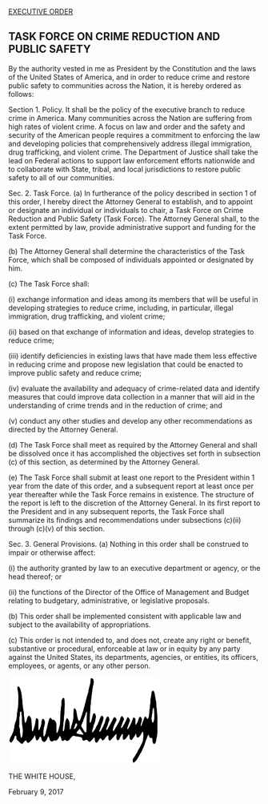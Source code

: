 [EXECUTIVE ORDER](https://www.whitehouse.gov/the-press-office/2017/02/09/presidential-executive-order-task-force-crime-reduction-and-public)

TASK FORCE ON CRIME REDUCTION AND PUBLIC SAFETY
--

By the authority vested in me as President by the Constitution and the laws of the United States of America, and in order to reduce crime and restore public safety to communities across the Nation, it is hereby ordered as follows:

Section 1.  Policy.  It shall be the policy of the executive branch to reduce crime in America.  Many communities across the Nation are suffering from high rates of violent crime.  A focus on law and order and the safety and security of the American people requires a commitment to enforcing the law and developing policies that comprehensively address illegal immigration, drug trafficking, and violent crime.  The Department of Justice shall take the lead on Federal actions to support law enforcement efforts nationwide and to collaborate with State, tribal, and local jurisdictions to restore public safety to all of our communities.

Sec. 2.  Task Force.  (a)  In furtherance of the policy described in section 1 of this order, I hereby direct the Attorney General to establish, and to appoint or designate an individual or individuals to chair, a Task Force on Crime Reduction and Public Safety (Task Force).  The Attorney General shall, to the extent permitted by law, provide administrative support and funding for the Task Force.

(b)  The Attorney General shall determine the characteristics of the Task Force, which shall be composed of individuals appointed or designated by him.

(c)  The Task Force shall:

(i)    exchange information and ideas among its members that will be useful in developing strategies to reduce crime, including, in particular, illegal immigration, drug trafficking, and violent crime;

(ii)   based on that exchange of information and ideas, develop strategies to reduce crime;

(iii)  identify deficiencies in existing laws that have made them less effective in reducing crime and propose new legislation that could be enacted to improve public safety and reduce crime;

(iv)   evaluate the availability and adequacy of crime-related data and identify measures that could improve data collection in a manner that will aid in the understanding of crime trends and in the reduction of crime; and

(v)    conduct any other studies and develop any other recommendations as directed by the Attorney General.

(d)  The Task Force shall meet as required by the Attorney General and shall be dissolved once it has accomplished the objectives set forth in subsection (c) of this section, as determined by the Attorney General.

(e)  The Task Force shall submit at least one report to the President within 1 year from the date of this order, and a subsequent report at least once per year thereafter while the Task Force remains in existence.  The structure of the report is left to the discretion of the Attorney General.  In its first report to the President and in any subsequent reports, the Task Force shall summarize its findings and recommendations under subsections (c)(ii) through (c)(v) of this section.

Sec. 3.  General Provisions.  (a)  Nothing in this order shall be construed to impair or otherwise affect:

(i)   the authority granted by law to an executive department or agency, or the head thereof; or

(ii)  the functions of the Director of the Office of Management and Budget relating to budgetary, administrative, or legislative proposals.

(b)  This order shall be implemented consistent with applicable law and subject to the availability of appropriations.

(c)  This order is not intended to, and does not, create any right or benefit, substantive or procedural, enforceable at law or in equity by any party against the United States, its departments, agencies, or entities, its officers, employees, or agents, or any other person.



![DONALD J. TRUMP](./signature.png)

THE WHITE HOUSE,

February 9, 2017